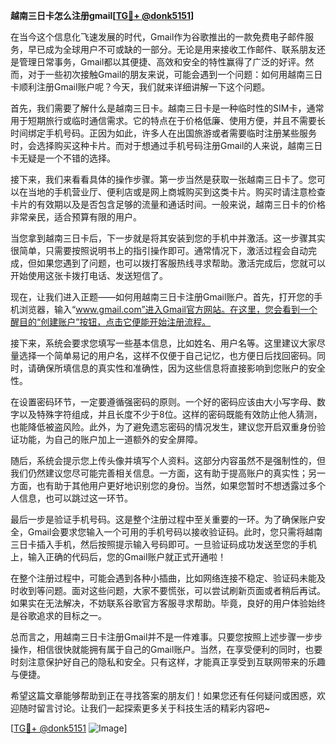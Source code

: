 **越南三日卡怎么注册gmail[[TG💪+ @donk5151](https://t.me/s/donk5151)]**

在当今这个信息化飞速发展的时代，Gmail作为谷歌推出的一款免费电子邮件服务，早已成为全球用户不可或缺的一部分。无论是用来接收工作邮件、联系朋友还是管理日常事务，Gmail都以其便捷、高效和安全的特性赢得了广泛的好评。然而，对于一些初次接触Gmail的朋友来说，可能会遇到一个问题：如何用越南三日卡顺利注册Gmail账户呢？今天，我们就来详细讲解一下这个问题。

首先，我们需要了解什么是越南三日卡。越南三日卡是一种临时性的SIM卡，通常用于短期旅行或临时通信需求。它的特点在于价格低廉、使用方便，并且不需要长时间绑定手机号码。正因为如此，许多人在出国旅游或者需要临时注册某些服务时，会选择购买这种卡片。而对于想通过手机号码注册Gmail的人来说，越南三日卡无疑是一个不错的选择。

接下来，我们来看看具体的操作步骤。第一步当然是获取一张越南三日卡了。您可以在当地的手机营业厅、便利店或是网上商城购买到这类卡片。购买时请注意检查卡片的有效期以及是否包含足够的流量和通话时间。一般来说，越南三日卡的价格非常亲民，适合预算有限的用户。

当您拿到越南三日卡后，下一步就是将其安装到您的手机中并激活。这一步骤其实很简单，只需要按照说明书上的指引操作即可。通常情况下，激活过程会自动完成，但如果您遇到了问题，也可以拨打客服热线寻求帮助。激活完成后，您就可以开始使用这张卡拨打电话、发送短信了。

现在，让我们进入正题——如何用越南三日卡注册Gmail账户。首先，打开您的手机浏览器，输入“www.gmail.com”进入Gmail官方网站。在这里，您会看到一个醒目的“创建账户”按钮，点击它便能开始注册流程。

接下来，系统会要求您填写一些基本信息，比如姓名、用户名等。这里建议大家尽量选择一个简单易记的用户名，这样不仅便于自己记忆，也方便日后找回密码。同时，请确保所填信息的真实性和准确性，因为这些信息将直接影响到您账户的安全性。

在设置密码环节，一定要遵循强密码的原则。一个好的密码应该由大小写字母、数字以及特殊字符组成，并且长度不少于8位。这样的密码既能有效防止他人猜测，也能降低被盗风险。此外，为了避免遗忘密码的情况发生，建议您开启双重身份验证功能，为自己的账户加上一道额外的安全屏障。

随后，系统会提示您上传头像并填写个人资料。这部分内容虽然不是强制性的，但我们仍然建议您尽可能完善相关信息。一方面，这有助于提高账户的真实性；另一方面，也有助于其他用户更好地识别您的身份。当然，如果您暂时不想透露过多个人信息，也可以跳过这一环节。

最后一步是验证手机号码。这是整个注册过程中至关重要的一环。为了确保账户安全，Gmail会要求您输入一个可用的手机号码以接收验证码。此时，您只需将越南三日卡插入手机，然后按照提示输入号码即可。一旦验证码成功发送至您的手机上，输入正确的代码后，您的Gmail账户就正式开通啦！

在整个注册过程中，可能会遇到各种小插曲，比如网络连接不稳定、验证码未能及时收到等问题。面对这些问题，大家不要慌张，可以尝试刷新页面或者稍后再试。如果实在无法解决，不妨联系谷歌官方客服寻求帮助。毕竟，良好的用户体验始终是谷歌追求的目标之一。

总而言之，用越南三日卡注册Gmail并不是一件难事。只要您按照上述步骤一步步操作，相信很快就能拥有属于自己的Gmail账户。当然，在享受便利的同时，也要时刻注意保护好自己的隐私和安全。只有这样，才能真正享受到互联网带来的乐趣与便捷。

希望这篇文章能够帮助到正在寻找答案的朋友们！如果您还有任何疑问或困惑，欢迎随时留言讨论。让我们一起探索更多关于科技生活的精彩内容吧~

[[TG💪+ @donk5151](https://t.me/s/donk5151) ![Image](https://i.postimg.cc/rwNCRYN7/Snipaste-2025-04-30-17-27-05.png)]